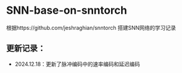 # SNN-base-on-snntorch
根据https://github.com/jeshraghian/snntorch 搭建SNN网络的学习记录

## 更新记录：
* 2024.12.18：更新了脉冲编码中的速率编码和延迟编码
